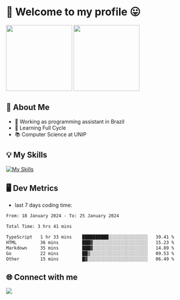 # 🎉 Welcome to my profile 😛

<div>
  <img height="180em" src="https://github-readme-stats.vercel.app/api?username=VinicciusSantos&show_icons=true&icon_color=fff&include_all_commits=true&count_private=true&bg_color=30,000,000&title_color=fff&text_color=fff"/>
  <img height="180em" src="https://github-readme-stats.vercel.app/api/top-langs/?username=VinicciusSantos&langs_count=8&layout=compact&include_all_commits=true&count_private=true&bg_color=30,000,000&title_color=fff&text_color=fff"/>
</div>

## 📖 About Me
- 🔭 Working as programming assistant in Brazil
- 🌱 Learning Full Cycle
- 📚 Computer Science at UNIP

## 💡 My Skills

[![My Skills](https://skills.thijs.gg/icons?i=angular,react,styledcomponents,jest,html,css,sass,bootstrap,ts,js,go,nodejs,express,nestjs,git,c,py,postgres,mysql,sqlite,docker,graphql)](https://github.com/VinicciusSantos)

## 🖥️ Dev Metrics

- last 7 days coding time:

<!--START_SECTION:waka-->

```txt
From: 18 January 2024 - To: 25 January 2024

Total Time: 3 hrs 41 mins

TypeScript   1 hr 33 mins    ██████████░░░░░░░░░░░░░░░   39.41 %
HTML         36 mins         ███▓░░░░░░░░░░░░░░░░░░░░░   15.23 %
Markdown     35 mins         ███▓░░░░░░░░░░░░░░░░░░░░░   14.89 %
Go           22 mins         ██▒░░░░░░░░░░░░░░░░░░░░░░   09.53 %
Other        15 mins         █▓░░░░░░░░░░░░░░░░░░░░░░░   06.49 %
```

<!--END_SECTION:waka-->

## 🌐 Connect with me

<a href="https://www.linkedin.com/in/vinicius-guedes-b817aa223/"><img src="https://img.shields.io/badge/LinkedIn-0077B5?style=for-the-badge&logo=linkedin&logoColor=white"/></a>

